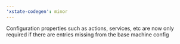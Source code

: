 ```yaml
---
'xstate-codegen': minor
---
```


Configuration properties such as actions, services, etc are now only required if there are entries missing from the base machine config

